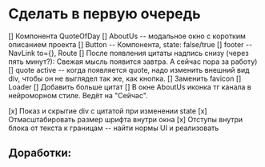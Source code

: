 # Сделать в первую очередь

[] Компонента QuoteOfDay
[] AboutUs -- модальное окно с коротким описанием проекта
[] Button -- Компонента, state: false/true
[] footer -- NavLink to={}, Route
[] После появления цитаты надпись снизу (через пять минут?): Свежая мысль появится завтра. А сейчас пора за работу)
[] quote active -- когда появляется quote, надо изменить внешний вид div, чтобы он не выглядел так же, как кнопка.
[] Заменить favicon
[] Loader
[] Добавить больше цитат
[] В окне AboutUs иконка тг канала в нейроморном стиле. Ведёт на "Сейчас".

[x] Показ и скрытие div с цитатой при изменении state
[x] Отмасштабировать размер шрифта внутри окна
[x] Отступы внутри блока от текста к границам -- найти нормы UI и реализовать

## Доработки:
